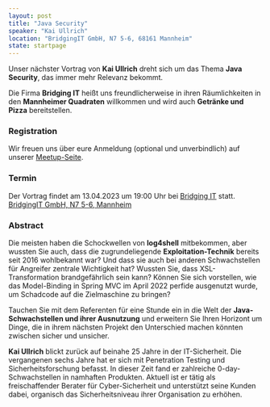 ```yaml
---
layout: post
title: "Java Security"
speaker: "Kai Ullrich"
location: "BridgingIT GmbH, N7 5-6, 68161 Mannheim"
state: startpage
---
```


Unser nächster Vortrag von **Kai Ullrich** dreht sich um das Thema **Java Security**, das immer mehr Relevanz bekommt.

Die Firma **Bridging IT** heißt uns freundlicherweise in ihren Räumlichkeiten in den **Mannheimer Quadraten** willkommen und wird auch **Getränke und Pizza** bereitstellen.


### Registration

Wir freuen uns über eure Anmeldung (optional und unverbindlich) auf unserer [Meetup-Seite](https://www.meetup.com/mannheim-java-usergroup/events/292700195/).

### Termin

Der Vortrag findet am 13.04.2023 um 19:00 Uhr bei [Bridging IT](https://www.bridging-it.de/) statt. [BridgingIT GmbH, N7 5-6, Mannheim](https://www.google.de/maps/place/BridgingIT+GmbH/@49.48412,8.4703408,17z/data=!3m1!4b1!4m6!3m5!1s0x4797cc21bf0b399b:0x55af1f1e67367aca!8m2!3d49.48412!4d8.47207!16s%2Fg%2F1tfjpngm)

### Abstract

Die meisten haben die Schockwellen von **log4shell** mitbekommen, aber wussten Sie auch, dass die zugrundeliegende **Exploitation-Technik** bereits seit 2016 wohlbekannt war? Und dass sie auch bei anderen Schwachstellen für Angreifer zentrale Wichtigkeit hat? Wussten Sie, dass XSL-Transformation brandgefährlich sein kann? Können Sie sich vorstellen, wie das Model-Binding in Spring MVC im April 2022 perfide ausgenutzt wurde, um Schadcode auf die Zielmaschine zu bringen? 

Tauchen Sie mit dem Referenten für eine Stunde ein in die Welt der **Java-Schwachstellen und ihrer Ausnutzung** und erweitern Sie Ihren Horizont um Dinge, die in ihrem nächsten Projekt den Unterschied machen könnten zwischen sicher und unsicher.

**Kai Ullrich** blickt zurück auf beinahe 25 Jahre in der IT-Sicherheit. Die vergangenen sechs Jahre hat er sich mit Penetration Testing und Sicherheitsforschung befasst. In dieser Zeit fand er zahlreiche 0-day-Schwachstellen in namhaften Produkten. Aktuell ist er tätig als freischaffender Berater für Cyber-Sicherheit und unterstützt seine Kunden dabei, organisch das Sicherheitsniveau ihrer Organisation zu erhöhen.
